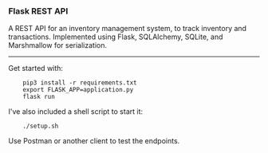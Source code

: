 ### Flask REST API
A REST API for an inventory management system, to track inventory and transactions. Implemented using Flask, SQLAlchemy, SQLite, and Marshmallow for serialization. 
***

Get started with:
```
    pip3 install -r requirements.txt
    export FLASK_APP=application.py
    flask run
```
I've also included a shell script to start it: 
```
    ./setup.sh
```
Use Postman or another client to test the endpoints.